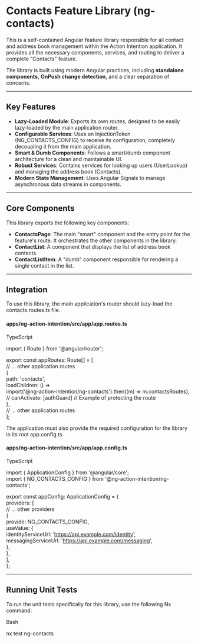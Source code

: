 # **Contacts Feature Library (ng-contacts)**

This is a self-contained Angular feature library responsible for all contact and address book management within the Action Intention application. It provides all the necessary components, services, and routing to deliver a complete "Contacts" feature.

The library is built using modern Angular practices, including **standalone components**, **OnPush change detection**, and a clear separation of concerns.

---

## **Key Features**

* **Lazy-Loaded Module**: Exports its own routes, designed to be easily lazy-loaded by the main application router.
* **Configurable Services**: Uses an InjectionToken (NG\_CONTACTS\_CONFIG) to receive its configuration, completely decoupling it from the main application.
* **Smart & Dumb Components**: Follows a smart/dumb component architecture for a clean and maintainable UI.
* **Robust Services**: Contains services for looking up users (UserLookup) and managing the address book (Contacts).
* **Modern State Management**: Uses Angular Signals to manage asynchronous data streams in components.

---

## **Core Components**

This library exports the following key components:

* **ContactsPage**: The main "smart" component and the entry point for the feature's route. It orchestrates the other components in the library.
* **ContactList**: A component that displays the list of address book contacts.
* **ContactListItem**: A "dumb" component responsible for rendering a single contact in the list.

---

## **Integration**

To use this library, the main application's router should lazy-load the contacts.routes.ts file.

#### **apps/ng-action-intention/src/app/app.routes.ts**

TypeScript

import { Route } from '@angular/router';

export const appRoutes: Route\[\] \= \[  
// ... other application routes  
{  
path: 'contacts',  
loadChildren: () \=\>  
import('@ng-action-intention/ng-contacts').then((m) \=\> m.contactsRoutes),  
// canActivate: \[authGuard\] // Example of protecting the route  
},  
// ... other application routes  
\];

The application must also provide the required configuration for the library in its root app.config.ts.

#### **apps/ng-action-intention/src/app/app.config.ts**

TypeScript

import { ApplicationConfig } from '@angular/core';  
import { NG\_CONTACTS\_CONFIG } from '@ng-action-intention/ng-contacts';

export const appConfig: ApplicationConfig \= {  
providers: \[  
// ... other providers  
{  
provide: NG\_CONTACTS\_CONFIG,  
useValue: {  
identityServiceUrl: 'https://api.example.com/identity',  
messagingServiceUrl: 'https://api.example.com/messaging',  
},  
},  
\],  
};

---

## **Running Unit Tests**

To run the unit tests specifically for this library, use the following Nx command:

Bash

nx test ng-contacts  
